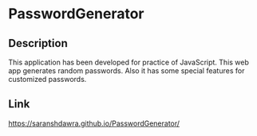 # PasswordGenerator

## Description

This application has been developed for practice of JavaScript. This web app generates random passwords. Also it has some special features for customized passwords.

## Link

https://saranshdawra.github.io/PasswordGenerator/
